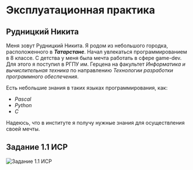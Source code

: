 # Эксплуатационная практика
## Рудницкий Никита

Меня зовут Рудницкий Никита. Я родом из небольшого городка, расположенного в ___Татарстане___. Начал увлекаться программированием в 8 классе. 
С детства у меня была мечта работать в сфере game-dev. Для этого я поступил в РГПУ им. Герцена на факультет
*Информатика и вычислительная техника* по направлению *Технологии разработки программного обеспечения*.

Есть небольшие знания в таких языках программирования, как:
* *Pascal*
* *Python*
* *C*

Надеюсь, что в институте я получу нужные знания для осуществления своей мечты.


## Задание 1.1 ИСР
![Задание 1.1 ИСР](http://qrcoder.ru/code/?https%3A%2F%2Fgit.herzen.spb.ru%2F190575%2F2nd-sem_practice%2Fblob%2Fmaster%2F%25D0%2598%25D0%25A1%25D0%25A0_1.1.pdf&4&0)

